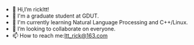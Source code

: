 

<!--
**rickltt/rickltt** is a ✨ _special_ ✨ repository because its `README.md` (this file) appears on your GitHub profile.

Here are some ideas to get you started:

- 🔭 I’m currently working on ...
- 🌱 I’m currently learning ...
- 👯 I’m looking to collaborate on ...
- 🤔 I’m looking for help with ...
- 💬 Ask me about ...
- 📫 How to reach me: ...
- 😄 Pronouns: ...
- ⚡ Fun fact: ...
-->

- 👋 Hi,I’m rickltt!
- 🌱 I'm a graduate student at GDUT.
- 👀 I'm currently learning Natural Language Processing and C++/Linux.
- 👯 I’m looking to collaborate on everyone.
- 📫 How to reach me:ltt_rick@163.com
